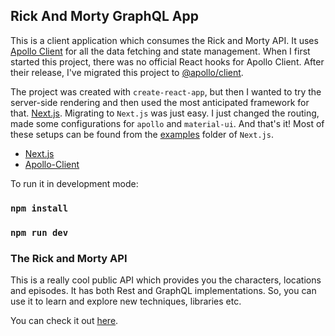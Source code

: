 ## Rick And Morty GraphQL App

This is a client application which consumes the Rick and Morty API.
It uses [Apollo Client](https://www.apollographql.com/docs/react/) for all the data fetching and state management.
When I first started this project, there was no official React hooks for Apollo Client.
After their release, I've migrated this project to [@apollo/client](https://www.apollographql.com/docs/react/).

The project was created with `create-react-app`, but then I wanted to try the server-side rendering and then used the most anticipated framework for that. [Next.js](https://nextjs.org/). Migrating to `Next.js` was just easy. I just changed the routing, made some configurations for `apollo` and `material-ui`. And that's it! Most of these setups can be found from the [examples](https://github.com/zeit/next.js/tree/canary/examples) folder of `Next.js`.

- [Next.js](https://nextjs.org/)
- [Apollo-Client](https://www.apollographql.com/docs/react/)

To run it in development mode:

### `npm install`

### `npm run dev`

### The Rick and Morty API

This is a really cool public API which provides you the characters, locations and episodes. It has both Rest and GraphQL implementations. So, you can use it to learn and explore new techniques, libraries etc.

You can check it out [here](https://rickandmortyapi.com/).
